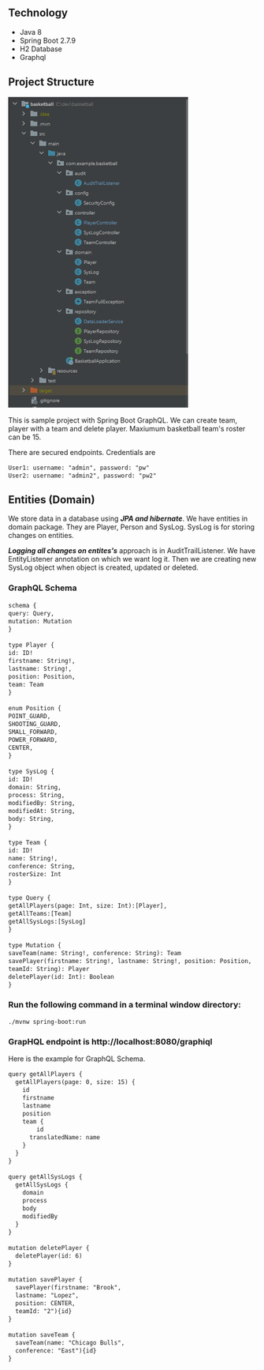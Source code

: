 ## Technology
- Java 8
- Spring Boot 2.7.9
- H2 Database
- Graphql

## Project Structure

![img.png](img.png)

This is sample project with Spring Boot GraphQL. We can create team, player with a team and delete player. Maxiumum
basketball team's roster can be 15.

There are secured endpoints. Credentials are
```
User1: username: "admin", password: "pw"
User2: username: "admin2", password: "pw2"
```
## Entities (Domain)

We store data in a database using **_JPA and hibernate_**. We have entities in domain package. They are Player, Person
and SysLog. SysLog is for storing changes on entities.

**_Logging all changes on entites's_** approach is in AuditTrailListener. We have EntityListener annotation on which we want log it.
Then we are creating new SysLog object when object is created, updated or deleted.

### GraphQL Schema
```
schema {
query: Query,
mutation: Mutation
}

type Player {
id: ID!
firstname: String!,
lastname: String!,
position: Position,
team: Team
}

enum Position {
POINT_GUARD,
SHOOTING_GUARD,
SMALL_FORWARD,
POWER_FORWARD,
CENTER,
}

type SysLog {
id: ID!
domain: String,
process: String,
modifiedBy: String,
modifiedAt: String,
body: String,
}

type Team {
id: ID!
name: String!,
conference: String,
rosterSize: Int
}

type Query {
getAllPlayers(page: Int, size: Int):[Player],
getAllTeams:[Team]
getAllSysLogs:[SysLog]
}

type Mutation {
saveTeam(name: String!, conference: String): Team
savePlayer(firstname: String!, lastname: String!, position: Position, teamId: String): Player
deletePlayer(id: Int): Boolean
}
```



### Run the following command in a terminal window directory:
```
./mvnw spring-boot:run
```

### GrapHQL endpoint is http://localhost:8080/graphiql 

Here is the example for GraphQL Schema.
```
query getAllPlayers {
  getAllPlayers(page: 0, size: 15) {
    id
    firstname
    lastname
    position
    team {
        id
      translatedName: name
    }
  }
}

query getAllSysLogs {
  getAllSysLogs {
    domain
    process
    body
    modifiedBy
  }
}

mutation deletePlayer {
  deletePlayer(id: 6)
}

mutation savePlayer {
  savePlayer(firstname: "Brook",
  lastname: "Lopez",  
  position: CENTER, 
  teamId: "2"){id}
}

mutation saveTeam {
  saveTeam(name: "Chicago Bulls",
  conference: "East"){id}
}
```



